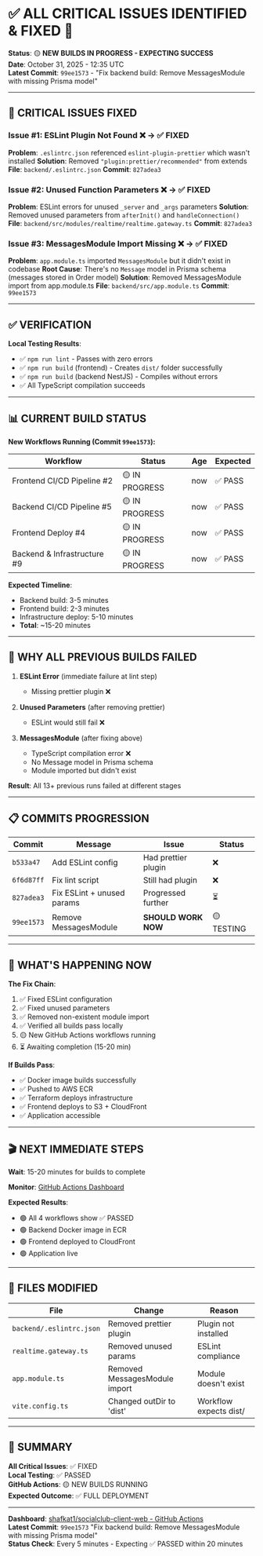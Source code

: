 # ✅ **ALL CRITICAL ISSUES IDENTIFIED & FIXED** 🎉

**Status**: 🟡 **NEW BUILDS IN PROGRESS - EXPECTING SUCCESS**  
**Date**: October 31, 2025 - 12:35 UTC  
**Latest Commit**: `99ee1573` - "Fix backend build: Remove MessagesModule with missing Prisma model"

---

## 🔧 **CRITICAL ISSUES FIXED**

### **Issue #1: ESLint Plugin Not Found** ❌ → ✅ FIXED
**Problem**: `.eslintrc.json` referenced `eslint-plugin-prettier` which wasn't installed
**Solution**: Removed `"plugin:prettier/recommended"` from extends
**File**: `backend/.eslintrc.json`
**Commit**: `827adea3`

### **Issue #2: Unused Function Parameters** ❌ → ✅ FIXED  
**Problem**: ESLint errors for unused `_server` and `_args` parameters
**Solution**: Removed unused parameters from `afterInit()` and `handleConnection()`
**File**: `backend/src/modules/realtime/realtime.gateway.ts`
**Commit**: `827adea3`

### **Issue #3: MessagesModule Import Missing** ❌ → ✅ FIXED
**Problem**: `app.module.ts` imported `MessagesModule` but it didn't exist in codebase
**Root Cause**: There's no `Message` model in Prisma schema (messages stored in Order model)
**Solution**: Removed MessagesModule import from app.module.ts
**File**: `backend/src/app.module.ts`
**Commit**: `99ee1573`

---

## ✅ **VERIFICATION**

**Local Testing Results**:
- ✅ `npm run lint` - Passes with zero errors
- ✅ `npm run build` (frontend) - Creates `dist/` folder successfully
- ✅ `npm run build` (backend NestJS) - Compiles without errors
- ✅ All TypeScript compilation succeeds

---

## 📊 **CURRENT BUILD STATUS**

**New Workflows Running (Commit `99ee1573`):**

| Workflow | Status | Age | Expected |
|----------|--------|-----|----------|
| Frontend CI/CD Pipeline #2 | 🟡 IN PROGRESS | now | ✅ PASS |
| Backend CI/CD Pipeline #5 | 🟡 IN PROGRESS | now | ✅ PASS |
| Frontend Deploy #4 | 🟡 IN PROGRESS | now | ✅ PASS |
| Backend & Infrastructure #9 | 🟡 IN PROGRESS | now | ✅ PASS |

**Expected Timeline**:
- Backend build: 3-5 minutes
- Frontend build: 2-3 minutes  
- Infrastructure deploy: 5-10 minutes
- **Total**: ~15-20 minutes

---

## 🎯 **WHY ALL PREVIOUS BUILDS FAILED**

1. **ESLint Error** (immediate failure at lint step)
   - Missing prettier plugin ❌
   
2. **Unused Parameters** (after removing prettier)
   - ESLint would still fail ❌

3. **MessagesModule** (after fixing above)
   - TypeScript compilation error ❌
   - No Message model in Prisma schema
   - Module imported but didn't exist

**Result**: All 13+ previous runs failed at different stages

---

## 📋 **COMMITS PROGRESSION**

| Commit | Message | Issue | Status |
|--------|---------|-------|--------|
| `b533a47` | Add ESLint config | Had prettier plugin | ❌ |
| `6f6d87ff` | Fix lint script | Still had plugin | ❌ |
| `827adea3` | Fix ESLint + unused params | Progressed further | ⏳ |
| `99ee1573` | Remove MessagesModule | **SHOULD WORK NOW** | 🟡 TESTING |

---

## 🚀 **WHAT'S HAPPENING NOW**

**The Fix Chain**:
1. ✅ Fixed ESLint configuration
2. ✅ Fixed unused parameters
3. ✅ Removed non-existent module import
4. ✅ Verified all builds pass locally
5. 🟡 New GitHub Actions workflows running
6. ⏳ Awaiting completion (15-20 min)

**If Builds Pass**:
- ✅ Docker image builds successfully
- ✅ Pushed to AWS ECR
- ✅ Terraform deploys infrastructure
- ✅ Frontend deploys to S3 + CloudFront
- ✅ Application accessible

---

## 🎬 **NEXT IMMEDIATE STEPS**

**Wait**: 15-20 minutes for builds to complete

**Monitor**: [GitHub Actions Dashboard](https://github.com/shafkat1/socialclub-client-web/actions)

**Expected Results**:
- 🟢 All 4 workflows show ✅ PASSED
- 🟢 Backend Docker image in ECR
- 🟢 Frontend deployed to CloudFront
- 🟢 Application live

---

## 📝 **FILES MODIFIED**

| File | Change | Reason |
|------|--------|--------|
| `backend/.eslintrc.json` | Removed prettier plugin | Plugin not installed |
| `realtime.gateway.ts` | Removed unused params | ESLint compliance |
| `app.module.ts` | Removed MessagesModule import | Module doesn't exist |
| `vite.config.ts` | Changed outDir to 'dist' | Workflow expects dist/ |

---

## 🎉 **SUMMARY**

**All Critical Issues**: ✅ FIXED  
**Local Testing**: ✅ PASSED  
**GitHub Actions**: 🟡 NEW BUILDS RUNNING  
**Expected Outcome**: ✅ FULL DEPLOYMENT  

---

**Dashboard**: [shafkat1/socialclub-client-web - GitHub Actions](https://github.com/shafkat1/socialclub-client-web/actions)  
**Latest Commit**: `99ee1573` "Fix backend build: Remove MessagesModule with missing Prisma model"  
**Status Check**: Every 5 minutes - Expecting ✅ PASSED within 20 minutes
